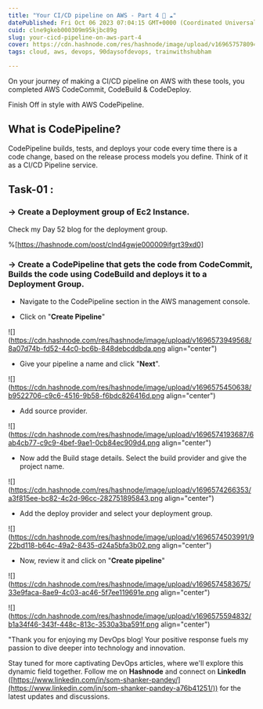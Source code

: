 ```yaml
---
title: "Your CI/CD pipeline on AWS - Part 4 🚀 ☁"
datePublished: Fri Oct 06 2023 07:04:15 GMT+0000 (Coordinated Universal Time)
cuid: clne9gkeb000309m95kjbc89g
slug: your-cicd-pipeline-on-aws-part-4
cover: https://cdn.hashnode.com/res/hashnode/image/upload/v1696575780946/f9ec3726-2432-45a8-aa10-fa163c9f7d57.png
tags: cloud, aws, devops, 90daysofdevops, trainwithshubham

---
```


On your journey of making a CI/CD pipeline on AWS with these tools, you completed AWS CodeCommit, CodeBuild & CodeDeploy.

Finish Off in style with AWS CodePipeline.

## What is CodePipeline?

CodePipeline builds, tests, and deploys your code every time there is a code change, based on the release process models you define. Think of it as a CI/CD Pipeline service.

## Task-01 :

### **\-&gt; Create a Deployment group of Ec2 Instance.**

Check my Day 52 blog for the deployment group.

%[https://hashnode.com/post/clnd4gwje000009ifgrt39xd0] 

### \-&gt; Create a CodePipeline that gets the code from CodeCommit, Builds the code using CodeBuild and deploys it to a Deployment Group.

* Navigate to the CodePipeline section in the AWS management console.
    
* Click on "**Create Pipeline**"
    

![](https://cdn.hashnode.com/res/hashnode/image/upload/v1696573949568/8a07d74b-fd52-44c0-bc6b-848debcddbda.png align="center")

* Give your pipeline a name and click "**Next**".
    

![](https://cdn.hashnode.com/res/hashnode/image/upload/v1696575450638/b9522706-c9c6-4516-9b58-f6bdc826416d.png align="center")

* Add source provider.
    

![](https://cdn.hashnode.com/res/hashnode/image/upload/v1696574193687/6ab4cb77-c9c9-4bef-9ae1-0cb84ec909d4.png align="center")

* Now add the Build stage details. Select the build provider and give the project name.
    

![](https://cdn.hashnode.com/res/hashnode/image/upload/v1696574266353/a3f815ee-bc82-4c2d-96cc-282751895843.png align="center")

* Add the deploy provider and select your deployment group.
    

![](https://cdn.hashnode.com/res/hashnode/image/upload/v1696574503991/922bd118-b64c-49a2-8435-d24a5bfa3b02.png align="center")

* Now, review it and click on "**Create pipeline**"
    

![](https://cdn.hashnode.com/res/hashnode/image/upload/v1696574583675/33e9faca-8ae9-4c03-ac46-5f7ee119691e.png align="center")

![](https://cdn.hashnode.com/res/hashnode/image/upload/v1696575594832/b1a34f46-343f-448c-813c-3530a3ba591f.png align="center")

"Thank you for enjoying my DevOps blog! Your positive response fuels my passion to dive deeper into technology and innovation.

Stay tuned for more captivating DevOps articles, where we'll explore this dynamic field together. Follow me on **Hashnode** and connect on **LinkedIn** ([https://www.linkedin.com/in/som-shanker-pandey/](https://www.linkedin.com/in/som-shanker-pandey-a76b41251/)) for the latest updates and discussions.
